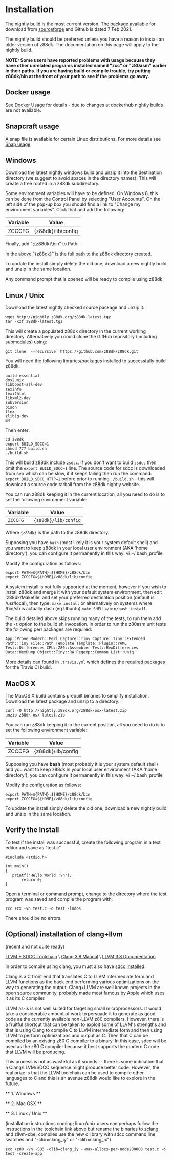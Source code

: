 # Installation

The [nightly build](http://nightly.z88dk.org/) is the most current version.  The package available for download from [sourceforge](https://sourceforge.net/projects/z88dk/) and Github is dated 7 Feb 2021.

The nightly build should be preferred unless you have a reason to install an older version of z88dk.  The documentation on this page will apply to the nightly build.

**NOTE: Some users have reported problems with usage because they have other unrelated programs installed named "zcc" or "z80asm" earlier in their paths.  If you are having build or compile trouble, try putting z88dk/bin at the front of your path to see if the problems go away.**

## Docker usage

See [Docker Usage](Docker-Usage) for details - due to changes at dockerhub nightly builds are not available.

## Snapcraft usage

A snap file is available for certain Linux distributions. For more details see [Snap usage](Snap-usage).

## Windows

Download the latest nightly windows build and unzip it into the destination directory (we suggest to avoid spaces in the directory names).  This will create a tree rooted in a z88dk subdirectory.

Some environment variables will have to be defined.  On Windows 8, this can be done from the Control Panel by selecting "User Accounts".  On the left side of the pop-up box you should find a link to "Change my environment variables".  Click that and add the following:


| Variable | Value              |
| -------- | -----              |
| ZCCCFG   | {z88dk}\lib\config |


Finally, add ";{z88dk}\bin" to Path.

In the above "{z88dk}" is the full path to the z88dk directory created.

To update the install simply delete the old one, download a new nightly build and unzip in the same location.

Any command prompt that is opened will be ready to compile using z88dk.

## Linux / Unix

Download the latest nightly checked source package and unzip it:

    wget http://nightly.z88dk.org/z88dk-latest.tgz
    tar -xzf z88dk-latest.tgz

This will create a populated z88dk directory in the current working directory. Alternatively you could clone the GitHub repository (including submodules) using:

    git clone  --recursive  https://github.com/z88dk/z88dk.git

You will need the following libraries/packages installed to successfully build z88dk:

```
build-essential
dos2unix
libboost-all-dev
texinfo
texi2html
libxml2-dev
subversion
bison
flex
zlib1g-dev
m4
```

Then enter:

    cd z88dk
    export BUILD_SDCC=1
    chmod 777 build.sh
    ./build.sh

This will build z88dk include `zsdcc`. If you don't want to build `zsdcc` then omit the `export BUILD_SDCC=1` line. The source code for sdcc is downloaded from svn which can be slow, if it keeps failing then run the command: `export BUILD_SDCC_HTTP=1` before prior to running `./build.sh` - this will download a source code tarball from the z88dk nightly website.

You can run z88dk keeping it in the current location, all you need to do is to set the following environment variable:

| Variable | Value               |
| -------- | -----               |
| `ZCCCFG` | `{z88dk}/lib/config`|

Where `{z88dk}` is the path to the z88dk directory.

Supposing you have `bash` (most likely it is your system default shell) and you want to keep z88dk in your local user environment (AKA 'home directory'), you can configure it permanently in this way:
    vi ~/.bash_profile

Modify the configuration as follows:

    export PATH=${PATH}:${HOME}/z88dk/bin
    export ZCCCFG=${HOME}/z88dk/lib/config

A system install is not fully supported at the moment, however if you wish to install z88dk and merge it with your default system environment, then edit 'z88dk/Makefile' and set your preferred destination position (default is /usr/local), then type: `make install` or alternatively on systems where /bin/sh is actually dash (eg Ubuntu) `make SHELL=/bin/bash install`. 

The build detailed above skips running many of the tests, to run them add the `-t` option to the build.sh invocation. In order to run the z80asm unit tests the following perl packages are required:

```
App::Prove Modern::Perl Capture::Tiny Capture::Tiny::Extended Path::Tiny File::Path Template Template::Plugin::YAML Test::Differences CPU::Z80::Assembler Test::HexDifferences Data::HexDump Object::Tiny::RW Regexp::Common List::Uniq
```

More details can found in `.travis.yml` which defines the required packages for the Travis CI build.


## MacOS X

The MacOS X build contains prebuilt binaries to simplify installation. Download the latest package and unzip to a directory:

    curl -O http://nightly.z88dk.org/z88dk-osx-latest.zip
    unzip z88dk-osx-latest.zip

You can run z88dk keeping it in the current position, all you need to do is to set the following environment variable:

| Variable | Value              |
| -------- | -----              |
| ZCCCFG   | {z88dk}/lib/config |

Supposing you have **bash** (most probably it is your system default shell) and you want to keep z88dk in your local user environment (AKA 'home directory'), you can configure it permanently in this way:
    vi ~/.bash_profile

Modify the configuration as follows:

    export PATH=${PATH}:${HOME}/z88dk/bin
    export ZCCCFG=${HOME}/z88dk/lib/config

To update the install simply delete the old one, download a new nightly build and unzip in the same location.


## Verify the Install

To test if the install was successful, create the following program in a text editor and save as "test.c"

	#include <stdio.h>
	
	int main()
	{
	   printf("Hello World !\n");
           return 0;
	}


Open a terminal or command prompt, change to the directory where the test program was saved and compile the program with:

	
	zcc +zx -vn test.c -o test -lndos


There should be no errors.

## (Optional) installation of clang+llvm

(recent and not quite ready)

[LLVM + SDCC Toolchain](http://www.colecovision.eu/llvm+sdcc/) \\ 
[Clang 3.8 Manual](http://llvm.org/releases/3.8.1/tools/docs/UsersManual.html) \\ 
[LLVM 3.8 Documentation](http://llvm.org/releases/3.8.0/docs/)

In order to compile using clang, you must also have [sdcc installed](temp/front#sdcc1).

Clang is a C front end that translates C to LLVM intermediate form and LLVM functions as the back end performing various optimizations on the way to generating the output.  Clang+LLVM are well known projects in the open source community, probably made most famous by Apple which uses it as its C compiler.

LLVM as-is is not well suited for targeting small microprocessors.  It would take a considerable amount of work to persuade it to generate as good code as the currently available non-LLVM z80 compilers.  However, there is a fruitful shortcut that can be taken to exploit some of LLVM's strengths and that is using Clang to compile C to LLVM intermediate form and then using LLVM to perform optimizations and output as C.  Then that C can be compiled by an existing z80 C compiler to a binary.  In this case, sdcc will be used as the z80 C compiler because it best supports the modern C code that LLVM will be producing.

This process is not as wasteful as it sounds -- there is some indication that a Clang/LLVM/SDCC sequence might produce better code.  However, the real prize is that the LLVM toolchain can be used to compile other languages to C and this is an avenue z88dk would like to explore in the future.

** 1. Windows **

** 2. Mac OSX **

** 3. Linux / Unix **

(installation instructions coming; linux/unix users can perhaps follow the instructions in the toolchain link above but rename the binaries to zclang and zllvm-cbe; compiles use the new c library with sdcc command line switches and "-clib=clang_iy" or "-clib=clang_ix")
	
	zcc +z80 -vn -SO3 -clib=clang_iy --max-allocs-per-node200000 test.c -o test -create-app

